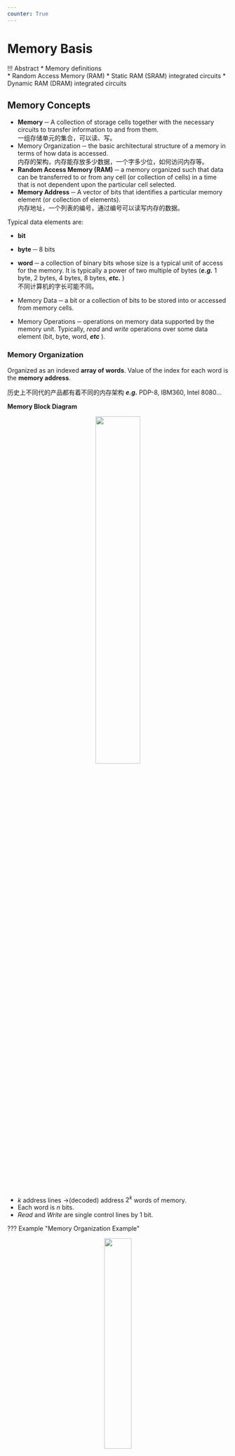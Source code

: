 ```yaml
---
counter: True  
---
```


# Memory Basis

!!! Abstract 
    * Memory definitions  
    * Random Access Memory (RAM)
    * Static RAM (SRAM) integrated circuits
    * Dynamic RAM (DRAM) integrated circuits

## Memory Concepts

* **Memory** ─ A collection of storage cells together with the necessary circuits to transfer information to and from them.   
一组存储单元的集合，可以读、写。
* Memory Organization ─ the basic architectural structure of a memory in terms of how data is accessed.   
内存的架构，内存能存放多少数据，一个字多少位，如何访问内存等。  
* **Random Access Memory (RAM)** ─ a memory organized such that data can be transferred to or from any cell (or collection of cells) in a time that is not dependent upon the particular cell selected.   
* **Memory Address** ─ A vector of bits that identifies a particular memory element (or collection of elements).  
内存地址，一个列表的编号，通过编号可以读写内存的数据。 

Typical data elements are:  

* **bit**   
* **byte** ─ 8 bits
* **word**  ─ a collection of binary bits whose size is a typical unit of access for the memory.   It is typically a power of two multiple of bytes (***e.g.*** 1 byte, 2 bytes, 4 bytes, 8 bytes, ***etc.*** )  
不同计算机的字长可能不同。  

* Memory Data ─ a bit or a collection of bits to be stored into or accessed from memory cells.  
* Memory Operations ─ operations on memory data supported by the memory unit.  Typically, *read* and *write* operations over some data element (bit, byte, word, ***etc*** ).

### Memory Organization

Organized as an indexed **array of words**. Value of the index for each word is the **memory address**.

历史上不同代的产品都有着不同的内存架构 ***e.g.*** PDP-8, IBM360, Intel 8080...  

**Memory Block Diagram**  
<div align=center> <img src="http://cdn.hobbitqia.cc/202212231814804.png" width = 45%/> </div>  

* $k$ address lines ->(decoded) address $2^k$ words of memory.  
* Each word is $n$ bits.  
* *Read* and *Write* are single control lines by 1 bit.

??? Example "Memory Organization Example"
    <div align=center> <img src="http://cdn.hobbitqia.cc/202212231818925.png" width = 35%/> </div>  

    3 个地址位，$0~7$, 每个地址存了 8 位数据，因此字长是 8. 

### Basic Memory Operations

Memory operations require the following:  

* *Data* ─ data written to, or read from, memory as required by the operation.
* *Address* ─ specifies the memory location to operate on.   The address lines carry this information into the memory. Typically:  $n$ bits specify locations of $2^n$ words.
* <u>An operation</u> ─ Information sent to the memory and interpreted as control information which specifies the type of operation to be performed.  Typical operations are READ and WRITE.  Others are READ followed by WRITE and a variety of operations associated with delivering blocks of data. Operation signals may also specify timing info.  
    * <u>Read Memory</u> ─ an operation that reads a data value stored in memory:
        * Place a valid address on the address lines.
        * Toggle(切换) the memory read control line.
        * Wait for the read data to become stable.
    * <u>Write Memory</u> ─ an operation that writes a data value to memory:
        * Place a valid address on the address lines and valid data on the data lines.
        * Toggle the memory write control line.

**Memory Operation Timing**  

* Most basic memories are *asynchronous*  
* Controlled by control inputs and address
* Timing of signal changes and data observation is critical to the operation
* Read timing
    <div align=center> <img src="http://cdn.hobbitqia.cc/202212231903962.png" width = 55%/> </div>  

    data valid 是等待的时间，随着数据大小、内存工艺不同，会花费不同的时间   

* Write timing
    <div align=center> <img src="http://cdn.hobbitqia.cc/202212231903960.png" width = 55%/> </div>  

    在 R/W 信号下降时要将 addr 锁存起来，上升时要预先把数据准备好。

## RAM 

Types of random access memory  

* **Static** – information stored in latches
* **Dynamic** – information stored as electrical charges on capacitors    
密度可以做的很高
    * Charge “leaks” off 
    * Periodic refresh  of charge required 

Dependence on Power Supply  

* **Volatile** – loses stored information when power turned off
* **Non-volatile** – retains information when power turned off

### Static RAM (SRAM)

#### Cell and Slices

<div align=center> <img src="http://cdn.hobbitqia.cc/202212232229333.png" width = 45%/> </div>  

* SR Latch
* Select input for control 1  
* Dual Rail Data Inputs $B$ and $\overline B$
* Dual Rail Data Outputs $C$ and $\overline C$

<div align=center> <img src="http://cdn.hobbitqia.cc/202212232300925.png" width = 50%/> </div>  

这里 Bit Select 的信号（每一个 Cell 都有），为 0 时输入和输出都被 Disable 了，为 1 时才可以写入读出（取决于 $Read/\overline{Write}$ 信号）  

#### Cell Arrays and Coincident Selection

<div align=center> <img src="http://cdn.hobbitqia.cc/202212232309922.png" width = 50%/> </div>  

* Decoder － decodes the $n$ address lines to $2^n$ word select lines  
将对应地址上的 Cells 的 Bit Select 信号置为 1 其余为 0.  
* A 3-state buffer on the data output permits RAM ICs to be combined into a RAM with $c \times 2^n$ words

行列译码  

* <u>Word select</u> becomes <u>Row select</u>
* <u>Bit select</u> becomes <u>Column select</u>

<div align=center> <img src="http://cdn.hobbitqia.cc/202212232314635.png" width = 50%/> </div>  

!!! Example "$8\times 2$ RAM"
    <div align=center> <img src="http://cdn.hobbitqia.cc/202212232327339.png" width = 50%/> </div>   

#### Making Larger Memories

利用 CS 引脚，可以将 RAM 芯片拼起来。（自扩展，即输出的字宽没变）  
<div align=center> <img src="http://cdn.hobbitqia.cc/202212232336065.png" width = 40%/> </div> 

高位输入用来选择 RAM 芯片（输出是高阻态），低位输入用来选择对应芯片的 Cell. 

<div align=center> <img src="http://cdn.hobbitqia.cc/202212232340935.png" width = 35%/> </div>   

#### Making Wider Memories

增加位宽，每块 RAM 芯片就代表最后输出的某一位。
<div align=center> <img src="http://cdn.hobbitqia.cc/202212232341242.png" width = 40%/> </div> 

<div align=center> <img src="http://cdn.hobbitqia.cc/202212232343928.png" width = 35%/> </div>   

### Dynamic RAM (DRAM)

Basic Principle: Storage of information on *capacitors*.  

Charge and discharge of capacitor to change stored value  
Use of transistor as “switch” to:

* Store charge
* Charge or discharge

<div align=center> <img src="http://cdn.hobbitqia.cc/202212232349344.png" width = 20%/> </div>   

成本低，因此芯片里可以高密度使用。  
写数据时直接充放电即可；读取时，需要有电路判断电压高低，这时会消耗电荷,要将破坏性读转为非破坏性（将值写回去）

<div align=center> <img src="http://cdn.hobbitqia.cc/202212232352513.png" width = 30%/> </div>   

#### Cell and Slices

<div align=center> <img src="http://cdn.hobbitqia.cc/202212232356116.png" width = 40%/> </div> 

将所有的 DRAM 输出接到 Sense Amplifier 上，可以让破坏性读入变为非破坏性读入。

需要做定时刷新（电容会自己放电）  - Refresh Controller and Refresh Counter   

分别输入行地址、列地址（实际上是一组引脚，只是被 DRAM 分开输入），对应 $\overline{RAS},\overline{CAS}$（控制引脚，告诉芯片现在输入的是行/列地址）

<div align=center> <img src="http://cdn.hobbitqia.cc/202212232359898.png" width = 55%/> </div>   

DRAM 是同步的，依赖时钟（SRAM 是异步）

* Read timing
<div align=center> <img src="http://cdn.hobbitqia.cc/202212240900476.png" width = 55%/> </div>

* Write timing
<div align=center> <img src="http://cdn.hobbitqia.cc/202212240901816.png" width = 55%/> </div>

#### DRAM Types

* Synchronous DRAM (SDRAM)
* Double Data Rate SDRAM (DDR SDRAM)
* RAMBUS® DRAM (RDRAM)

DRAM 存储量大，但相对 SRAM 操作会慢很多（还要分两个周期分别提供行地址和列地址）

* **Synchronous DRAM**    
Transfers to and from the DRAM are synchronize with a clock  
Column address counter  
    * for addressing internal data to be transferred on each clock cycle
    * beginning with the column address counts up to column address + burst size – 1 一次可以读出多个数据  

    ??? Example "Synchronous DRAM - burst size=4"
        <div align=center> <img src="http://cdn.hobbitqia.cc/202212240915281.png" width = 45%/> </div>
    
        和 SRAM 配合形成 cache

* **Double Data Rate Synchronous DRAM**  
Transfers data on both edges of the clock   
Provides a transfer rate of 2 data words per clock cycle
* **RAMBUS DRAM (RDRAM)**  
Uses a packet-based bus for interaction between the RDRAM ICs and the memory bus to the processor  
The bus consists of:
    * A 3-bit row address bus
    * A 5-bit column address bus
    * A 16 or 18-bit (for error correction) data bus

